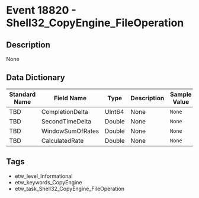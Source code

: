 # Event 18820 - Shell32_CopyEngine_FileOperation

## Description
None

## Data Dictionary
|Standard Name|Field Name|Type|Description|Sample Value|
|---|---|---|---|---|
|TBD|CompletionDelta|UInt64|None|`None`|
|TBD|SecondTimeDelta|Double|None|`None`|
|TBD|WindowSumOfRates|Double|None|`None`|
|TBD|CalculatedRate|Double|None|`None`|

## Tags
* etw_level_Informational
* etw_keywords_CopyEngine
* etw_task_Shell32_CopyEngine_FileOperation